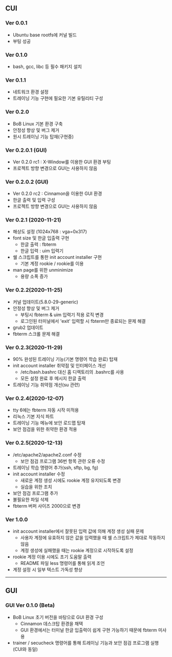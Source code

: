 ## CUI

### Ver 0.0.1
- Ubuntu base rootfs에 커널 빌드
- 부팅 성공

### Ver 0.1.0
- bash, gcc, libc 등 필수 패키지 설치

### Ver 0.1.1
- 네트워크 환경 설정
- 트레이닝 기능 구현에 필요한 기본 유틸리티 구성

### Ver 0.2.0
- BoB Linux 기본 환경 구축
- 안정성 향상 및 버그 제거
- 원시 트레이닝 기능 탑재(구현중)

### Ver 0.2.0.1 (GUI)
- Ver 0.2.0 rc1 : X-Window를 이용한 GUI 환경 부팅
- 프로젝트 방향 변경으로 GUI는 사용하지 않음

### Ver 0.2.0.2 (GUI)
- Ver 0.2.0 rc2 : Cinnamon을 이용한 GUI 환경
- 한글 출력 및 입력 구성
- 프로젝트 방향 변경으로 GUI는 사용하지 않음

### Ver 0.2.1 (2020-11-21)
- 해상도 설정 (1024x768 : vga=0x317)
- font size 및 한글 입출력 구현
  - 한글 출력 : fbterm 
  - 한글 입력 : uim 입력기
- 쉘 스크립트를 통한 init account installer 구현
  - 기본 계정 rookie / rookie를 이용
- man page를 위한 unminimize
  - 용량 소폭 증가
  
### Ver 0.2.2(2020-11-25)
- 커널 업데이트(5.8.0-29-generic)
- 안정성 향상 및 버그 제거
  - 부팅시 fbterm & uim 입력기 적용 로직 변경
  - 로그인된 터미널에서 'exit' 입력할 시 fbterm만 종료되는 문제 해결
- grub2 업데이트
- fbterm 스크롤 문제 해결

### Ver 0.2.3(2020-11-29)
- 90% 완성된 트레이닝 기능(기본 명령어 학습 완료) 탑재
- init account installer 취약점 및 인터페이스 개선
  - /etc/bash.bashrc 대신 홈 디렉토리의 .bashrc를 사용
  - 모든 설정 완료 후 메시지 한글 출력
- 트레이닝 기능 취약점 개선(su 관련)

### Ver 0.2.4(2020-12-07)
- tty 6에는 fbterm 자동 시작 미적용
- 리눅스 기본 지식 파트
- 트레이닝 기능 메뉴에 보안 로드맵 탑재
- 보안 점검을 위한 취약한 환경 적용

### Ver 0.2.5(2020-12-13)
- /etc/apache2/apache2.conf 수정
  - 보안 점검 프로그램 36번 항목 관련 오류 수정
- 트레이닝 학습 명령어 추가(ssh, sftp, bg, fg)
- init account installer 수정
  - 새로운 계정 생성 시에도 rookie 계정 유지되도록 변경
  - 실습을 위한 조치
- 보안 점검 프로그램 추가
- 불필요한 파일 삭제
- fbterm 버퍼 사이즈 2000으로 변경

### Ver 1.0.0
- init account installer에서 잘못된 입력 값에 의해 계정 생성 실패 문제
  - 사용자 계정에 유효하지 않은 값을 입력했을 때 쉘 스크립트가 제대로 작동하지 않음
  - 계정 생성에 실패했을 때는 rookie 계정으로 시작하도록 설정
- rookie 계정 이용 시에도 초기 도움말 출력
  - README 파일 less 명령어를 통해 읽게 조언
- 계정 설정 시 일부 텍스트 가독성 향상

-----

## GUI
### GUI Ver 0.1.0 (Beta)
- BoB Linux 초기 버전을 바탕으로 GUI 환경 구성
  - Cinnamon 데스크탑 환경을 채택
  - GUI 환경에서는 터미널 한글 입출력이 쉽게 구현 가능하기 때문에 fbterm 미사용
- trainer / secucheck 명령어를 통해 트레이닝 기능과 보안 점검 프로그램 실행(CUI와 동일)

